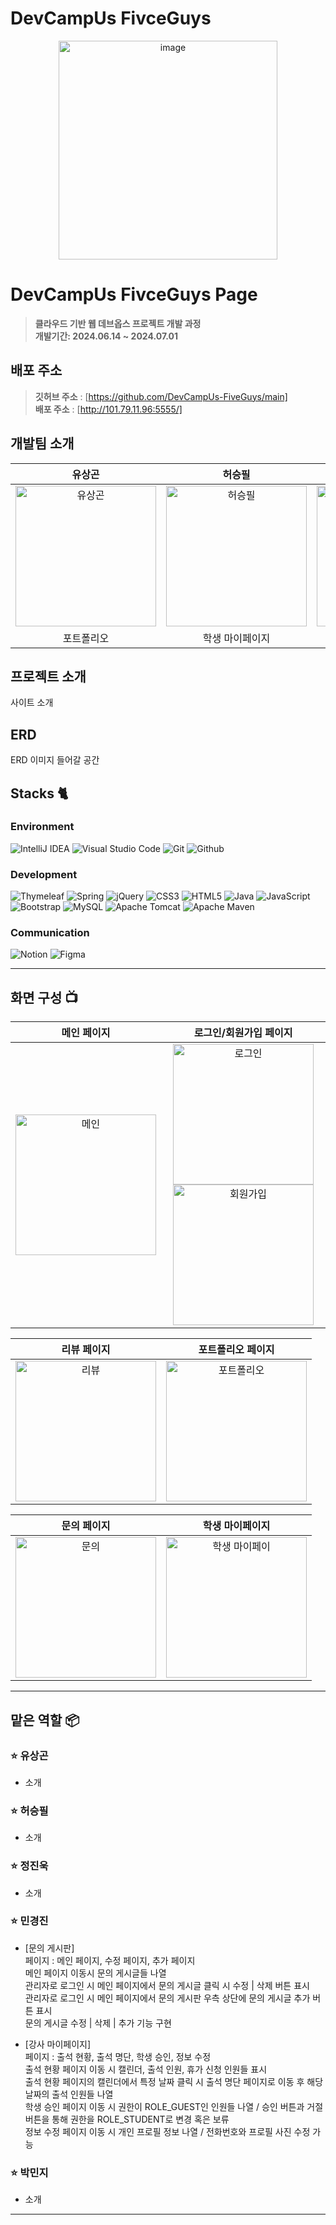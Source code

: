 # DevCampUs FivceGuys

<div align="center">
<img width="350" alt="image" src="https://github.com/DevCampUs-FiveGuys/main/assets/147224562/1719bb64-6e21-4cc8-bd47-ba583e28c387">

</div>

# DevCampUs FivceGuys Page
> **클라우드 기반 웹 데브옵스 프로젝트 개발 과정** <br/> **개발기간: 2024.06.14 ~ 2024.07.01**

## 배포 주소

> **깃허브 주소** : [https://github.com/DevCampUs-FiveGuys/main] <br>
> **배포 주소** : [http://101.79.11.96:5555/]

## 개발팀 소개

|      유상곤       |          허승필         |       정진욱         |          민경진         |       박민지         |                                                                                                               
| :------------------------------------------------------------------------------: | :---------------------------------------------------------------------------------------------------------------------------------------------------: | :---------------------------------------------------------------------------------------------------------------------------------------------------------------------------------------------------: |:---------------------------------------------------------------------------------------------------------------------------------------------------: |:---------------------------------------------------------------------------------------------------------------------------------------------------: | 
|   <img width="225" alt="유상곤" src="https://github.com/DevCampUs-FiveGuys/main/assets/147224562/b21dec68-d37a-47de-aa23-dc9da9662415">    |     <img width="225" alt="허승필" src="https://github.com/DevCampUs-FiveGuys/main/assets/147224562/c8f378a7-8775-485a-a394-5c68b328c06c">    |    <img width="225" alt="정진욱" src="https://github.com/DevCampUs-FiveGuys/main/assets/147224562/104bfaf5-3399-40c2-80f0-4b7e41704ea3">   |    <img width="225" alt="민경진" src="https://github.com/DevCampUs-FiveGuys/main/assets/147224562/83339d9e-3dcb-444a-9fea-3869257879a5">   |    <img width="225" alt="박민지" src="https://github.com/DevCampUs-FiveGuys/main/assets/147224562/63fc823e-d3d8-46a1-b445-40356c614827">   |
| 포트폴리오 | 학생 마이페이지 | 로그인/회원가입 | 문의/강사 마이페이지 | 리뷰/관리자 마이페이지  |

## 프로젝트 소개

사이트 소개


## ERD
ERD 이미지 들어갈 공간


## Stacks 🐈

### Environment
![IntelliJ IDEA](https://img.shields.io/badge/IntelliJIDEA-000000.svg?style=for-the-badge&logo=intellij-idea&logoColor=white)
![Visual Studio Code](https://img.shields.io/badge/Visual%20Studio%20Code-0078d7.svg?style=for-the-badge&logo=visual-studio-code&logoColor=white)
![Git](https://img.shields.io/badge/Git-F05032?style=for-the-badge&logo=Git&logoColor=white)
![Github](https://img.shields.io/badge/GitHub-181717?style=for-the-badge&logo=GitHub&logoColor=white)


### Development
![Thymeleaf](https://img.shields.io/badge/Thymeleaf-%23005C0F.svg?style=for-the-badge&logo=Thymeleaf&logoColor=white)
![Spring](https://img.shields.io/badge/spring-%236DB33F.svg?style=for-the-badge&logo=spring&logoColor=white)
![jQuery](https://img.shields.io/badge/jquery-%230769AD.svg?style=for-the-badge&logo=jquery&logoColor=white)
![CSS3](https://img.shields.io/badge/css3-%231572B6.svg?style=for-the-badge&logo=css3&logoColor=white)
![HTML5](https://img.shields.io/badge/html5-%23E34F26.svg?style=for-the-badge&logo=html5&logoColor=white)
![Java](https://img.shields.io/badge/java-%23ED8B00.svg?style=for-the-badge&logo=openjdk&logoColor=white)
![JavaScript](https://img.shields.io/badge/JavaScript-F7DF1E?style=for-the-badge&logo=Javascript&logoColor=white)
![Bootstrap](https://img.shields.io/badge/Bootstrap-7952B3?style=for-the-badge&logo=Bootstrap&logoColor=white)
![MySQL](https://img.shields.io/badge/mysql-4479A1.svg?style=for-the-badge&logo=mysql&logoColor=white)
![Apache Tomcat](https://img.shields.io/badge/apache%20tomcat-%23F8DC75.svg?style=for-the-badge&logo=apache-tomcat&logoColor=black)
![Apache Maven](https://img.shields.io/badge/Apache%20Maven-C71A36?style=for-the-badge&logo=Apache%20Maven&logoColor=white)

### Communication
![Notion](https://img.shields.io/badge/Notion-000000?style=for-the-badge&logo=Notion&logoColor=white)
![Figma](https://img.shields.io/badge/figma-%23F24E1E.svg?style=for-the-badge&logo=figma&logoColor=white)

---
## 화면 구성 📺
| 메인 페이지 | 로그인/회원가입 페이지 |
| :-------------------------------------------: | :------------: |
| <img width="225" alt="메인" src="https://github.com/DevCampUs-FiveGuys/main/assets/147224562/7f7d9189-9288-4d42-9b0d-89b69735412d"> | <img width="225" alt="로그인" src="https://github.com/DevCampUs-FiveGuys/main/assets/147224562/7f7d9189-9288-4d42-9b0d-89b69735412d"> <img width="225" alt="회원가입" src="https://github.com/DevCampUs-FiveGuys/main/assets/147224562/dbe9468d-e5bb-4c89-aa6f-eaa133907f54">  |  

| 리뷰 페이지 | 포트폴리오 페이지 |  
| :-------------------------------------------: | :------------: |
| <img width="225" alt="리뷰" src="https://github.com/DevCampUs-FiveGuys/main/assets/147224562/475a3d9c-b008-4864-91ee-743be0390303"> | <img width="225" alt="포트폴리오" src="https://github.com/DevCampUs-FiveGuys/main/assets/147224562/263fc873-14f9-4992-b978-f520feb7f626"> |

| 문의 페이지 | 학생 마이페이지 |  
| :-------------------------------------------: | :------------: |
| <img width="225" alt="문의" src="https://github.com/DevCampUs-FiveGuys/main/assets/147224562/b01ddc65-0143-4976-acf3-6b560794e758"> | <img width="225" alt="학생 마이페이" src="https://github.com/DevCampUs-FiveGuys/main/assets/147224562/2e64b2d7-8246-4ae9-8f0d-e90ca83bd3ff"> |

---
## 맡은 역할 📦

### ⭐️ 유상곤
- 소개
### ⭐️ 허승필
- 소개
### ⭐️ 정진욱
- 소개
### ⭐️ 민경진
- [문의 게시판] <br>
페이지 : 메인 페이지, 수정 페이지, 추가 페이지 <br>
메인 페이지 이동시 문의 게시글들 나열 <br>
관리자로 로그인 시 메인 페이지에서 문의 게시글 클릭 시 수정 | 삭제 버튼 표시 <br>
관리자로 로그인 시 메인 페이지에서 문의 게시판 우측 상단에 문의 게시글 추가 버튼 표시 <br>
문의 게시글 수정 | 삭제 | 추가 기능 구현 

- [강사 마이페이지] <br>
페이지 : 출석 현황, 출석 명단, 학생 승인, 정보 수정 <br>
출석 현황 페이지 이동 시 캘린더, 출석 인원, 휴가 신청 인원들 표시 <br>
출석 현황 페이지의 캘린더에서 특정 날짜 클릭 시 출석 명단 페이지로 이동 후 해당 날짜의 출석 인원들 나열 <br>
학생 승인 페이지 이동 시 권한이 ROLE_GUEST인 인원들 나열 / 승인 버튼과 거절 버튼을 통해 권한을 ROLE_STUDENT로 변경 혹은 보류 <br>
정보 수정 페이지 이동 시 개인 프로필 정보 나열 / 전화번호와 프로필 사진 수정 가능 <br>

### ⭐️ 박민지
- 소개
---
